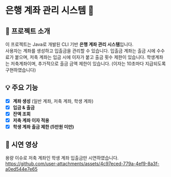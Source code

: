 # 은행 계좌 관리 시스템 🏦

## 📌 프로젝트 소개
이 프로젝트는 Java로 개발된 CLI 기반 **은행 계좌 관리 시스템**입니다.  
사용자는 계좌를 생성하고 입출금을 관리할 수 있습니다.
입출금 계좌는 출금 시에 수수료가 붙으며, 저축 계좌는 입금 시에 이자가 붙고 출금 횟수 제한이 있습니다.
학생계좌는 저축계좌이며, 추가적으로 출금 금액 제한이 있습니다. 
(이자는 10초마다 지급되도록 구현하였습니다)

## 💡 주요 기능
- [x] **계좌 생성** (일반 계좌, 저축 계좌, 학생 계좌)
- [x] **입금 & 출금**
- [x] **잔액 조회**
- [x] **저축 계좌 이자 적용**
- [x] **학생 계좌 출금 제한 (5만원 미만)**

## 🎥 시연 영상
용량 이슈로 저축 계좌인 학생 계좌 입출금만 시연하였습니다.
https://github.com/user-attachments/assets/4c97eced-779a-4ef9-8a3f-a0ed544e7e65


